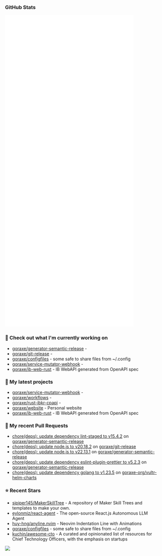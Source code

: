 
### GitHub Stats

<p align="left"><img src="https://raw.githubusercontent.com/goraxe/goraxe/main/github-metrics.svg" /></p>

### 👷 Check out what I'm currently working on

- [goraxe/generator-semantic-release](https://github.com/goraxe/generator-semantic-release) - 
- [goraxe/git-release](https://github.com/goraxe/git-release) - 
- [goraxe/configfiles](https://github.com/goraxe/configfiles) - some safe to share files from ~/.config 
- [goraxe/service-mutator-webhook](https://github.com/goraxe/service-mutator-webhook) - 
- [goraxe/ib-web-rust](https://github.com/goraxe/ib-web-rust) - IB WebAPI generated from OpenAPI spec
### 🌱 My latest projects

- [goraxe/service-mutator-webhook](https://github.com/goraxe/service-mutator-webhook) - 
- [goraxe/workflows](https://github.com/goraxe/workflows) - 
- [goraxe/rust-ibkr-cpapi](https://github.com/goraxe/rust-ibkr-cpapi) - 
- [goraxe/website](https://github.com/goraxe/website) - Personal website
- [goraxe/ib-web-rust](https://github.com/goraxe/ib-web-rust) - IB WebAPI generated from OpenAPI spec
### 🔨 My recent Pull Requests

- [chore(deps): update dependency lint-staged to v15.4.2](https://github.com/goraxe/generator-semantic-release/pull/180) on [goraxe/generator-semantic-release](https://github.com/goraxe/generator-semantic-release)
- [chore(deps): update node.js to v20.18.2](https://github.com/goraxe/git-release/pull/116) on [goraxe/git-release](https://github.com/goraxe/git-release)
- [chore(deps): update node.js to v22.13.1](https://github.com/goraxe/generator-semantic-release/pull/179) on [goraxe/generator-semantic-release](https://github.com/goraxe/generator-semantic-release)
- [chore(deps): update dependency eslint-plugin-prettier to v5.2.3](https://github.com/goraxe/generator-semantic-release/pull/178) on [goraxe/generator-semantic-release](https://github.com/goraxe/generator-semantic-release)
- [chore(deps): update dependency golang to v1.23.5](https://github.com/goraxe-org/vultr-helm-charts/pull/52) on [goraxe-org/vultr-helm-charts](https://github.com/goraxe-org/vultr-helm-charts)
### ⭐ Recent Stars

- [sjpiper145/MakerSkillTree](https://github.com/sjpiper145/MakerSkillTree) - A repository of Maker Skill Trees and templates to make your own.  
- [eylonmiz/react-agent](https://github.com/eylonmiz/react-agent) - The open-source React.js Autonomous LLM Agent
- [huy-hng/anyline.nvim](https://github.com/huy-hng/anyline.nvim) - Neovim Indentation Line with Animations
- [goraxe/configfiles](https://github.com/goraxe/configfiles) - some safe to share files from ~/.config 
- [kuchin/awesome-cto](https://github.com/kuchin/awesome-cto) - A curated and opinionated list of resources for Chief Technology Officers, with the emphasis on startups

![](https://komarev.com/ghpvc/?username=goraxe)
